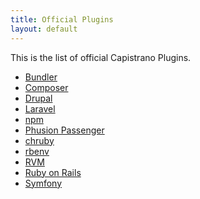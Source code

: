 ```yaml
---
title: Official Plugins
layout: default
---
```


This is the list of official Capistrano Plugins.

<ul>
  <li><a href="https://github.com/capistrano/bundler/">Bundler</a></li>
  <li><a href="https://github.com/capistrano/composer/">Composer</a></li>
  <li><a href="https://github.com/capistrano/drupal-deploy/">Drupal</a></li>
  <li><a href="https://github.com/capistrano/laravel/">Laravel</a></li>
  <li><a href="https://github.com/capistrano/npm/">npm</a></li>
  <li><a href="https://github.com/capistrano/passenger/">Phusion Passenger</a></li>
  <li><a href="https://github.com/capistrano/chruby/">chruby</a></li>
  <li><a href="https://github.com/capistrano/rbenv/">rbenv</a></li>
  <li><a href="https://github.com/capistrano/rvm/">RVM</a></li>
  <li><a href="https://github.com/capistrano/rails/">Ruby on Rails</a></li>
  <li><a href="https://github.com/capistrano/symfony/">Symfony</a></li>
</ul>
